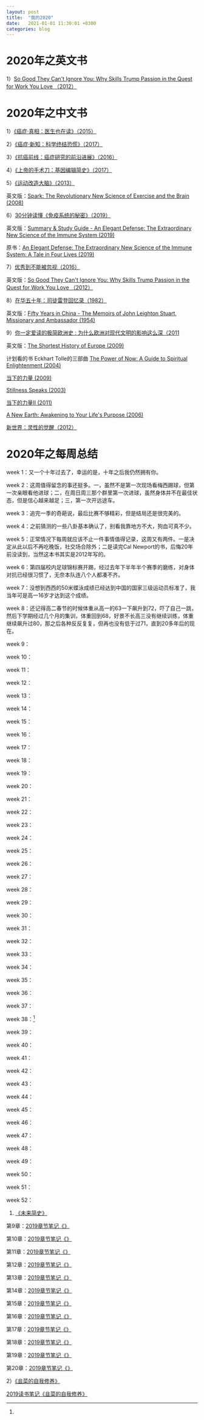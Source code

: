 ```yaml
---
layout: post
title:  "我的2020"
date:   2021-01-01 11:30:01 +0300
categories: blog
---
```


2020年之英文书
=

1）[So Good They Can't Ignore You: Why Skills Trump Passion in the Quest for Work You Love （2012）](https://www.goodreads.com/book/show/13525945-so-good-they-can-t-ignore-you)





2020年之中文书
=

1）[《癌症·真相：医生也在读》（2015）](https://book.douban.com/subject/26592648/)

2）[《癌症·新知：科学终结恐慌》（2017）](https://book.douban.com/subject/27104999/)

3）[《抗癌前线：癌症研究的前沿进展》（2016）](https://www.zhihu.com/pub/book/19551104)

4）[《上帝的手术刀：基因编辑简史》（2017）](https://book.douban.com/subject/27025492/)

5）[《运动改造大脑》（2013）](https://book.douban.com/subject/25755874/)

英文版：[Spark: The Revolutionary New Science of Exercise and the Brain (2008)](https://www.goodreads.com/book/show/721609.Spark)

6）[30分钟读懂《免疫系统的秘密》（2019）](https://www.amazon.cn/dp/B07YZ47MRN/)

英文版：[Summary & Study Guide - An Elegant Defense: The Extraordinary New Science of the Immune System (2019)](https://www.goodreads.com/book/show/50016906-summary-study-guide---an-elegant-defense)

原书：[An Elegant Defense: The Extraordinary New Science of the Immune System: A Tale in Four Lives (2019)](https://www.goodreads.com/book/show/41806641-an-elegant-defense)


7）[优秀到不能被忽视（2016）](https://book.douban.com/subject/26781120/)

英文版：[So Good They Can't Ignore You: Why Skills Trump Passion in the Quest for Work You Love （2012）](https://www.goodreads.com/book/show/13525945-so-good-they-can-t-ignore-you)


8）[在华五十年：司徒雷登回忆录（1982）](https://book.douban.com/subject/2276940/)

英文版：[Fifty Years in China - The Memoirs of John Leighton Stuart, Missionary and Ambassador (1954)](https://www.amazon.com/Fifty-Years-China-Missionary-Ambassador/dp/1406705292)

9）[你一定爱读的极简欧洲史 : 为什么欧洲对现代文明的影响这么深（2011](https://book.douban.com/subject/5366248/)

英文版：[The Shortest History of Europe (2009)](https://www.goodreads.com/book/show/6934913-the-shortest-history-of-europe)


计划看的书
Eckhart Tolle的三部曲
[The Power of Now: A Guide to Spiritual Enlightenment (2004)](https://www.goodreads.com/book/show/6708.The_Power_of_Now)

[当下的力量 (2009)](https://book.douban.com/subject/3413836/)

[Stillness Speaks (2003)](https://www.goodreads.com/book/show/67864.Stillness_Speaks)

[当下的力量Ⅱ (2011)](https://book.douban.com/subject/6858459/)

[A New Earth: Awakening to Your Life's Purpose (2006)](https://www.goodreads.com/book/show/76334.A_New_Earth)

[新世界：灵性的觉醒（2012）](https://book.douban.com/subject/3158482/)





2020年之每周总结
=

week 1：又一个十年过去了，幸运的是，十年之后我仍然拥有你。

week 2：这周值得留念的事还挺多。一，虽然不是第一次现场看梅西踢球，但第一次亲眼看他进球；二，在周日周三那个群里第一次进球，虽然身体并不在最佳状态，但是信心越来越足；三，第一次开远途车。

week 3：追完一季的奇葩说，最后比赛不够精彩，但是结局还是很完美的。

week 4：之前猜测的一些八卦基本确认了，别看我靠地方不大，狗血可真不少。

week 5：正常情况下每周就应该不止一件事情值得记录，这周又有两件。一是决定从此以后不再吃晚饭，社交场合除外；二是读完Cal Newport的书，后悔20年前没读到，当然这本书其实是2012年写的。

week 6：第四届校内足球锦标赛开踢，经过去年下半年半个赛季的磨练，对身体对抗已经很习惯了，无奈本队连八个人都凑不齐。

week 7：没想到西西的50米蝶泳成绩已经达到中国的国家三级运动员标准了，我当年可是高一16岁才达到这个成绩。

week 8：还记得高二春节的时候体重从高一的63一下飙升到72，吓了自己一跳，然后下学期经过几个月的集训，体重回到68，好景不长高三没有继续训练，体重继续飙升过80，那之后各种反反复复，但再也没有低于过71，直到20多年后的现在。

week 9：

week 10：

week 11：

week 12：

week 13：

week 14：

week 15：

week 16：

week 17：

week 18：

week 19：

week 20：

week 21：

week 22：

week 23：

week 24：

week 25：

week 26：

week 27：

week 28：

week 29：

week 30：

week 31：

week 32：

week 33：

week 34：

week 35：

week 36：

week 37：

week 38：[^1]

week 39：

week 40：

week 41：

week 42：

week 43：

week 44：

week 45：

week 46：

week 47：

week 48：

week 49：

week 50：

week 51：

week 52：

<!--footnote area-->

[^1]:

<!--end-->

1) [《未来简史》](https://book.douban.com/subject/26943161/)


第9章：[2019章节笔记《》](../../../2019/01/18/reading.html)

第10章：[2019章节笔记《》](../../../2019/01/19/reading.html)

第11章：[2019章节笔记《》](../../../2019/01/25/reading.html)

第12章：[2019章节笔记《》](../../../2019/01/19/reading.html)

第13章：[2019章节笔记《》](../../../2019/01/18/reading.html)

第14章：[2019章节笔记《》](../../../2019/01/19/reading.html)

第15章：[2019章节笔记《》](../../../2019/01/25/reading.html)

第16章：[2019章节笔记《》](../../../2019/01/19/reading.html)

第17章：[2019章节笔记《》](../../../2019/01/18/reading.html)

第18章：[2019章节笔记《》](../../../2019/01/19/reading.html)

第19章：[2019章节笔记《》](../../../2019/01/25/reading.html)

第20章：[2019章节笔记《》](../../../2019/01/19/reading.html)


2）[《韭菜的自我修养》](https://book.douban.com/subject/30314653/
)

[2019读书笔记《韭菜的自我修养》](../../../2019/02/05/reading.html)
